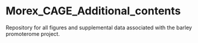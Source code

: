 # Morex_CAGE_Additional_contents
Repository for all figures and supplemental data associated with the barley promoterome project.
